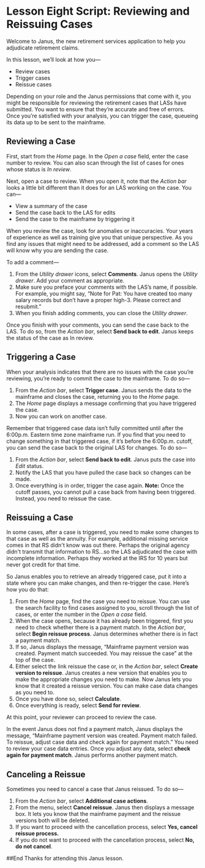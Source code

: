 # Lesson Eight Script: Reviewing and Reissuing Cases
Welcome to Janus, the new retirement services application to help you adjudicate retirement claims. 

In this lesson, we’ll look at how you—
- Review cases
- Trigger cases
- Reissue cases

Depending on your role and the Janus permissions that come with it, you might be responsible for reviewing the retirement cases that LASs have submitted. You want to ensure that they’re accurate and free of errors. Once you’re satisfied with your analysis, you can trigger the case, queueing its data up to be sent to the mainframe.

## Reviewing a Case
First, start from the *Home* page. In the *Open a case* field, enter the case number to review. You can also scan through the list of cases for ones whose status is *In review*. 

Next, open a case to review. When you open it, note that the *Action bar* looks a little bit different than it does for an LAS working on the case. You can—
- View a summary of the case
- Send the case back to the LAS for edits
- Send the case to the mainframe by triggering it

When you review the case, look for anomalies or inaccuracies. Your years of experience as well as training give you that unique perspective. As you find any issues that might need to be addressed, add a comment so the LAS will know why you are sending the case.

To add a comment—
1. From the *Utility drawer* icons, select **Comments**. Janus opens the *Utility drawer*. Add your comment as appropriate. 
2. Make sure you preface your comments with the LAS’s name, if possible. For example, you might say, “Note for Pat: You have created too many salary records but don’t have a proper high-3. Please correct and resubmit.”
3. When you finish adding comments, you can close the *Utility drawer*.

Once you finish with your comments, you can send the case back to the LAS. To do so, from the *Action bar*, select **Send back to edit**. Janus keeps the status of the case as In review.

## Triggering a Case
When your analysis indicates that there are no issues with the case you’re reviewing, you’re ready to commit the case to the mainframe. To do so—
1. From the *Action bar*, select **Trigger case**. Janus sends the data to the mainframe and closes the case, returning you to the *Home* page.
2. The *Home* page displays a message confirming that you have triggered the case.
3. Now you can work on another case.

Remember that triggered case data isn’t fully committed until after the 6:00p.m. Eastern time zone mainframe run. If you find that you need to change something in that triggered case, if it’s before the 6:00p.m. cutoff, you can send the case back to the original LAS for changes. To do so—
1. From the *Action bar*, select **Send back to edit**. Janus puts the case into *Edit* status.
2. Notify the LAS that you have pulled the case back so changes can be made. 
3. Once everything is in order, trigger the case again.
**Note:** Once the cutoff passes, you cannot pull a case back from having been triggered. Instead, you need to reissue the case. 

## Reissuing a Case
In some cases, after a case is triggered, you need to make some changes to that case as well as the annuity. For example, additional missing service comes in that RS didn't know was out there. Perhaps the original agency didn't transmit that information to RS...so the LAS adjudicated the case with incomplete information. Perhaps they worked at the IRS for 10 years but never got credit for that time.

So Janus enables you to retrieve an already triggered case, put it into a state where you can make changes, and then re-trigger the case. Here’s how you do that:
1. From the *Home* page, find the case you need to reissue. You can use the search facility to find cases assigned to you, scroll through the list of cases, or enter the number in the *Open a case* field.
2. When the case opens, because it has already been triggered, first you need to check whether there is a payment match. In the *Action bar*, select **Begin reissue process**. Janus determines whether there is in fact a payment match. 
3. If so, Janus displays the message, “Mainframe payment version was created. Payment match succeeded. You may reissue the case” at the top of the case.
4. Either select the link reissue the case or, in the *Action bar*, select **Create version to reissue**. Janus creates a new version that enables you to make the appropriate changes you need to make. Now Janus lets you know that it created a reissue version. You can make case data changes as you need to.
5. Once you have done so, select **Calculate**. 
6. Once everything is ready, select **Send for review**.

At this point, your reviewer can proceed to review the case.

In the event Janus does not find a payment match, Janus displays the message, “Mainframe payment version was created. Payment match failed. To reissue, adjust case data and check again for payment match.” You need to review your case data entries. Once you adjust any data, select **check again for payment match**. Janus performs another payment match.

## Canceling a Reissue
Sometimes you need to cancel a case that Janus reissued. To do so—
1. From the *Action bar*, select **Additional case actions**.
2. From the menu, select **Cancel reissue**. Janus then displays a message box. It lets you know that the mainframe payment and the reissue versions both will be deleted. 
3. If you want to proceed with the cancellation process, select **Yes, cancel reissue process.**
4. If you do not want to proceed with the cancellation process, select **No, do not cancel**. 

##End
Thanks for attending this Janus lesson.
